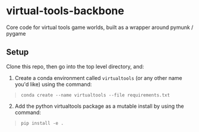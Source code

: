 # virtual-tools-backbone
Core code for virtual tools game worlds, built as a wrapper around pymunk / pygame


## Setup

Clone this repo, then go into the top level directory, and:

1) Create a conda environment called `virtualtools` (or any other name you'd like) using the command:

> `conda create --name virtualtools --file requirements.txt`

2) Add the python virtualtools package as a mutable install by using the command:

> `pip install -e .`